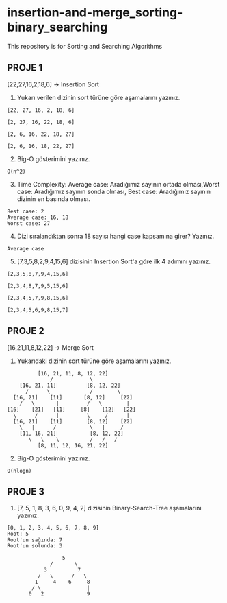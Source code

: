 # insertion-and-merge_sorting-binary_searching
This repository is for Sorting and Searching Algorithms 
## PROJE 1
[22,27,16,2,18,6] -> Insertion Sort

1. Yukarı verilen dizinin sort türüne göre aşamalarını yazınız.
```
[22, 27, 16, 2, 18, 6]

[2, 27, 16, 22, 18, 6]

[2, 6, 16, 22, 18, 27]

[2, 6, 16, 18, 22, 27]
```

2. Big-O gösterimini yazınız.

```
O(n^2)
```
3. Time Complexity: Average case: Aradığımız sayının ortada olması,Worst case: Aradığımız sayının sonda olması, Best case: Aradığımız sayının dizinin en başında olması.

```
Best case: 2
Average case: 16, 18
Worst case: 27
```
4. Dizi sıralandıktan sonra 18 sayısı hangi case kapsamına girer? Yazınız.
```
Average case
```
5. [7,3,5,8,2,9,4,15,6] dizisinin Insertion Sort'a göre ilk 4 adımını yazınız.
```
[2,3,5,8,7,9,4,15,6]

[2,3,4,8,7,9,5,15,6]

[2,3,4,5,7,9,8,15,6]

[2,3,4,5,6,9,8,15,7]
```
## PROJE 2
[16,21,11,8,12,22] -> Merge Sort
1. Yukarıdaki dizinin sort türüne göre aşamalarını yazınız.
```
          [16, 21, 11, 8, 12, 22]
              /            \ 
    [16, 21, 11]          [8, 12, 22]
      /      \             /        \ 
  [16, 21]    [11]       [8, 12]     [22]
    /   \       |         /   \        |  
[16]    [21]   [11]     [8]    [12]   [22]
  \      /      |         \     /      | 
  [16, 21]    [11]        [8, 12]    [22]
    \   |      /           \   |     /                 
    [11, 16, 21]           [8, 12, 22]
       \   \    \          /   /   /
          [8, 11, 12, 16, 21, 22]
```
2. Big-O gösterimini yazınız.
```
O(nlogn)
```
## PROJE 3
1. [7, 5, 1, 8, 3, 6, 0, 9, 4, 2] dizisinin Binary-Search-Tree aşamalarını yazınız.
```
[0, 1, 2, 3, 4, 5, 6, 7, 8, 9]
Root: 5
Root'un sağında: 7
Root'un solunda: 3
 
                  5 
              /       \
            3          7
          /   \      /   \
         1     4    6     8
        / \               | 
       0   2              9
```
